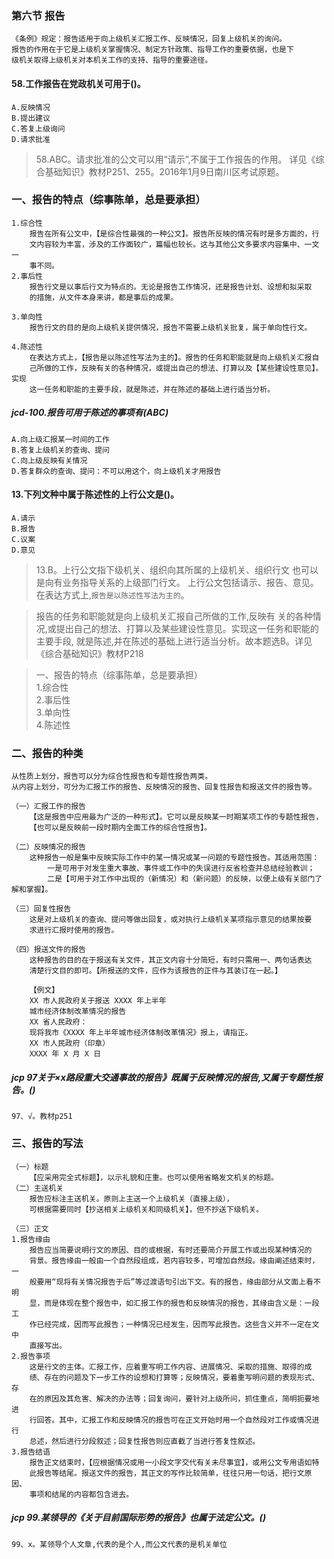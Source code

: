 ### 第六节 报告
    《条例》规定：报告适用于向上级机关汇报工作、反映情况，回复上级机关的询问。
    报告的作用在于它是上级机关掌握情况、制定方针政策、指导工作的重要依据，也是下
    级机关取得上级机关对本机关工作的支持、指导的重要途径。


#### 58.工作报告在党政机关可用于()。
    A.反映情况
    B.提出建议
    C.答复上级询问
    D.请求批准
>   58.ABC。请求批准的公文可以用“请示”,不属于工作报告的作用。
    详见《综合基础知识》教材P251、255。2016年1月9日南川区考试原题。

### 一、报告的特点（综事陈单，总是要承担）
    1.综合性
        报告在所有公文中，【是综合性最强的一种公文】。报告所反映的情况有时是多方面的，行
        文内容较为丰富，涉及的工作面较广，篇幅也较长。这与其他公文多要求内容集中、一文一
        事不同。
    2.事后性
        报告行文是以事后行文为特点的。无论是报告工作情况，还是报告计划、设想和拟采取
        的措施，从文件本身来讲，都是事后的成果。
        
    3.单向性
        报告行文的目的是向上级机关提供情况，报告不需要上级机关批复，属于单向性行文。
        
    4.陈述性
        在表达方式上，【报告是以陈述性写法为主的】。报告的任务和职能就是向上级机关汇报自
        己所做的工作，反映有关的各种情况，或提出自己的想法、打算以及【某些建设性意见】。实现
        这一任务和职能的主要手段，就是陈述，并在陈述的基础上进行适当分析。

##### jcd-100.报告可用于陈述的事项有(ABC)
    A.向上级汇报某一时间的工作
    B.答复上级机关的查询、提问
    C.向上级反映有关情况
    D.答复群众的查询、提问：不可以用这个，向上级机关才用报告

        
#### 13.下列文种中属于陈述性的上行公文是()。
    A.请示
    B.报告
    C.议案
    D.意见
>   13.B。上行公文指下级机关、组织向其所属的上级机关、组织行文
    也可以是向有业务指导关系的上级部门行文。
    上行公文包括请示、报告、意见。在表达方式上,`报告是以陈述性写法为主的`。
    
>   报告的任务和职能就是向上级机关汇报自己所做的工作,反映有
    关的各种情况,或提出自己的想法、打算以及某些建设性意见。实现这一任务和职能的主要手段,
    就是陈述,并在陈述的基础上进行适当分析。故本题选B。详见《综合基础知识》教材P218

>   一、报告的特点（综事陈单，总是要承担）   
    1.综合性    
    2.事后性    
    3.单向性    
    4.陈述性   
        
### 二、报告的种类
    从性质上划分，报告可以分为综合性报告和专题性报告两类。
    从内容上划分，可分为汇报工作的报告、反映情况的报告、回复性报告和报送文件的报告等。
    
    （一）汇报工作的报告
        【这是报告中应用最为广泛的一种形式】。它可以是反映某一时期某项工作的专题性报告，
        【也可以是反映前一段时期内全面工作的综合性报告】。
        
    （二）反映情况的报告
        这种报告一般是集中反映实际工作中的某一情况或某一问题的专题性报告。其适用范围：
            一是可用于对发生重大事故、事件或工作中的失误进行反省检查并总结经验教训；
            二是【可用于对工作中出现的（新情况）和（新问题）的反映，以便上级有关部门了解和掌握】。
            
    （三）回复性报告
        这是对上级机关的查询、提问等做出回复，或对执行上级机关某项指示意见的结果按要
        求进行汇报时使用的报告。
        
    （四）报送文件的报告
        这种报告的目的在于报送有关文件，其正文内容十分简短，有时只需用一、两句话表达
        清楚行文目的即可。【所报送的文件，应作为该报告的正件与其装订在一起。】

        【例文】
        XX 市人民政府关于报送 XXXX 年上半年
        城市经济体制改革情况的报告
        XX 省人民政府：
        现将我市《XXXX 年上半年城市经济体制改革情况》报上，请指正。
        XX 市人民政府（印章）
        XXXX 年 X 月 X 日

##### jcp 97关于×x路段重大交通事故的报告》既属于反映情况的报告,又属于专题性报告。()
    97、√。教材p251

### 三、报告的写法
    （一）标题
        【应采用完全式标题】，以示礼貌和庄重。也可以使用省略发文机关的标题。
    （二）主送机关
        报告应标注主送机关。原则上主送一个上级机关（直接上级），
        可根据需要同时【抄送相关上级机关和同级机关】，但不抄送下级机关。
        
    （三）正文
    1.报告缘由
        报告应当简要说明行文的原因、目的或根据，有时还要简介开展工作或出现某种情况的
        背景。报告缘由一般由一个自然段组成，若内容较多，可增加自然段。缘由阐述结束时，一
        般要用“现将有关情况报告于后”等过渡语句引出下文。有的报告，缘由部分从文面上看不明
        显，而是体现在整个报告中，如汇报工作的报告和反映情况的报告，其缘由含义是：一段工
        作已经完成，因而写此报告；一种情况已经发生，因而写此报告。这些含义并不一定在文中
        直接写出。
    2.报告亊项
        这是行文的主体。汇报工作，应着重写明工作内容、进展情况、采取的措施、取得的成
        绩、存在的问题及下一步工作的设想和打算等；反映情况，要着重写明问题的表现形式、存
        在的原因及其危害、解决的办法等；回复询问，要针对上级所问，抓住重点，简明扼要地进
        行回答。其中，汇报工作和反映情况的报告可在正文开始时用一个自然段对工作或情况进行
        总述，然后进行分段叙述；回复性报告则应直截了当进行答复性叙述。
    3.报告结语
        报告正文结束时，【应根据情况或用一小段文字交代有关未尽事宜】，或用公文专用语如特
        此报告等结尾。报送文件的报告，其正文的写作比较简单，往往只用一句话，把行文原因、
        事项和结尾的内容都包含进去。
        
##### jcp 99.某领导的《关于目前国际形势的报告》也属于法定公文。()
    99、x。某领导个人文章,代表的是个人,而公文代表的是机关单位